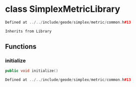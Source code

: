 # class SimplexMetricLibrary

```cpp
Defined at ../../include/geode/simplex/metric/common.h#13
```

```cpp
Inherits from Library
```



## Functions

### initialize

```cpp
public void initialize()
```

```cpp
Defined at ../../include/geode/simplex/metric/common.h#13
```



